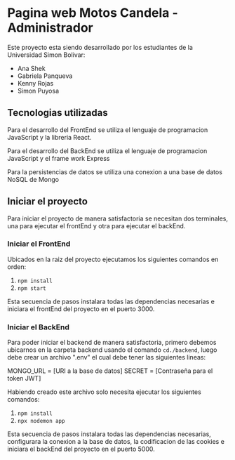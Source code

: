 # Pagina web Motos Candela - Administrador

Este proyecto esta siendo desarrollado por los estudiantes de la Universidad Simon Bolivar:

-   Ana Shek
-   Gabriela Panqueva
-   Kenny Rojas
-   Simon Puyosa

## Tecnologias utilizadas

Para el desarrollo del FrontEnd se utiliza el lenguaje de programacion JavaScript y la libreria React.

Para el desarrollo del BackEnd se utiliza el lenguaje de programacion JavaScript y el frame work Express

Para la persistencias de datos se utiliza una conexion a una base de datos NoSQL de Mongo

## Iniciar el proyecto

Para iniciar el proyecto de manera satisfactoria se necesitan dos terminales, una para ejecutar el frontEnd y otra para ejecutar el backEnd.

### Iniciar el FrontEnd

Ubicados en la raiz del proyecto ejecutamos los siguientes comandos en orden:

1. `npm install`
2. `npm start`

Esta secuencia de pasos instalara todas las dependencias necesarias e iniciara el frontEnd del proyecto en el puerto 3000.

### Iniciar el BackEnd

Para poder iniciar el backend de manera satisfactoria, primero debemos ubicarnos en la carpeta backend
usando el comando `cd./backend`, luego debe crear un archivo ".env" el cual debe tener las siguientes lineas:

MONGO_URL = [URI a la base de datos]
SECRET = [Contraseña para el token JWT]

Habiendo creado este archivo solo necesita ejecutar los siguientes comandos:

1. `npm install`
2. `npx nodemon app`

Esta secuencia de pasos instalara todas las dependencias necesarias, configurara la conexion a la base de datos, la codificacion de las cookies e iniciara el backEnd del proyecto en el puerto 5000.

